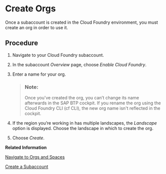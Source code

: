 <!-- loioa9b1f5445a17427f844a5a43ac53d378 -->

# Create Orgs

Once a subaccount is created in the Cloud Foundry environment, you must create an org in order to use it.



## Procedure

1.  Navigate to your Cloud Foundry subaccount.

2.  In the subaccount *Overview* page, choose *Enable Cloud Foundry*.

3.  Enter a name for your org.

    > ### Note:  
    > Once you've created the org, you can’t change its name afterwards in the SAP BTP cockpit. If you rename the org using the Cloud Foundry CLI \(cf CLI\), the new org name isn't reflected in the cockpit.

4.  If the region you’re working in has multiple landscapes, the *Landscape* option is displayed. Choose the landscape in which to create the org.

5.  Choose *Create*.


**Related Information**  


[Navigate to Orgs and Spaces](Navigate_to_Orgs_and_Spaces_5bf8735.md "To administer your Cloud Foundry environment, navigate to orgs, and spaces in the SAP BTP cockpit.")

[Create a Subaccount](Create_a_Subaccount_05280a1.md "Create subaccounts in your global account using the SAP BTP cockpit.")

